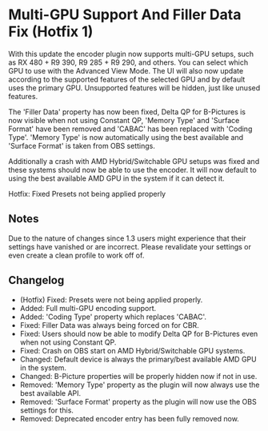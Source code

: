 # Multi-GPU Support And Filler Data Fix (Hotfix 1)
With this update the encoder plugin now supports multi-GPU setups, such as RX 480 + R9 390, R9 285 + R9 290, and others. You can select which GPU to use with the Advanced View Mode. The UI will also now update according to the supported features of the selected GPU and by default uses the primary GPU. Unsupported features will be hidden, just like unused features.

The 'Filler Data' property has now been fixed, Delta QP for B-Pictures is now visible when not using Constant QP, 'Memory Type' and 'Surface Format' have been removed and 'CABAC' has been replaced with 'Coding Type'. 'Memory Type' is now automatically using the best available and 'Surface Format' is taken from OBS settings.

Additionally a crash with AMD Hybrid/Switchable GPU setups was fixed and these systems should now be able to use the encoder. It will now default to using the best available AMD GPU in the system if it can detect it.

Hotfix: Fixed Presets not being applied properly

## Notes

Due to the nature of changes since 1.3 users might experience that their settings have vanished or are incorrect. Please revalidate your settings or even create a clean profile to work off of.

## Changelog

* (Hotfix) Fixed: Presets were not being applied properly.
* Added: Full multi-GPU encoding support.
* Added: 'Coding Type' property which replaces 'CABAC'.
* Fixed: Filler Data was always being forced on for CBR.
* Fixed: Users should now be able to modify Delta QP for B-Pictures even when not using Constant QP.
* Fixed: Crash on OBS start on AMD Hybrid/Switchable GPU systems.
* Changed: Default device is always the primary/best available AMD GPU in the system.
* Changed: B-Picture properties will be properly hidden now if not in use.
* Removed: 'Memory Type' property as the plugin will now always use the best available API.
* Removed: 'Surface Format' property as the plugin will now use the OBS settings for this.
* Removed: Deprecated encoder entry has been fully removed now.